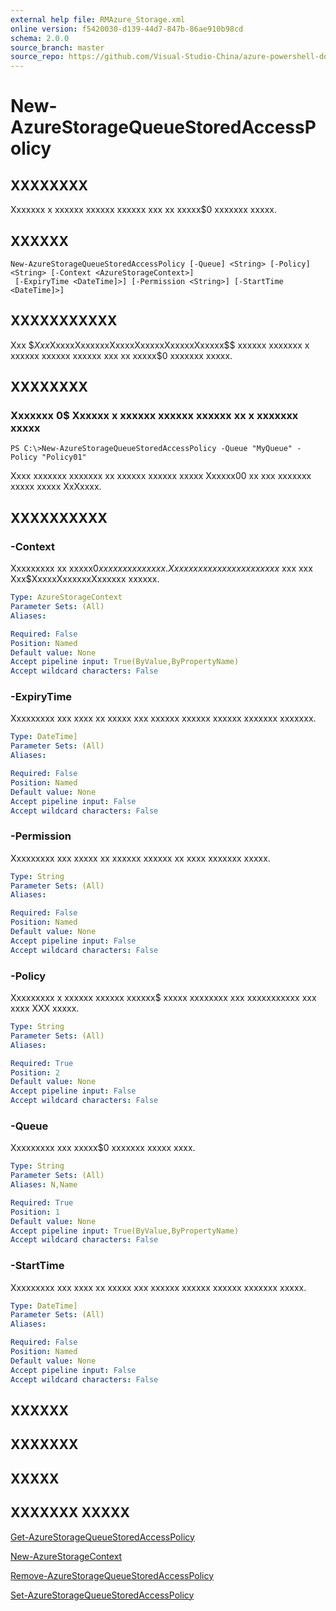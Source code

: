 ```yaml
---
external help file: RMAzure_Storage.xml
online version: f5420030-d139-44d7-847b-86ae910b98cd
schema: 2.0.0
source_branch: master
source_repo: https://github.com/Visual-Studio-China/azure-powershell-docs-int
---
```


# New-AzureStorageQueueStoredAccessPolicy
## XXXXXXXX
Xxxxxxx x xxxxxx xxxxxx xxxxxx xxx xx xxxxx$0 xxxxxxx xxxxx.

## XXXXXX

```
New-AzureStorageQueueStoredAccessPolicy [-Queue] <String> [-Policy] <String> [-Context <AzureStorageContext>]
 [-ExpiryTime <DateTime]>] [-Permission <String>] [-StartTime <DateTime]>]
```

## XXXXXXXXXXX
Xxx $$Xxx$XxxxxXxxxxxxXxxxxXxxxxxXxxxxxXxxxxx$$ xxxxxx xxxxxxx x xxxxxx xxxxxx xxxxxx xxx xx xxxxx$0 xxxxxxx xxxxx.

## XXXXXXXX

### Xxxxxxx 0$ Xxxxxx x xxxxxx xxxxxx xxxxxx xx x xxxxxxx xxxxx
```
PS C:\>New-AzureStorageQueueStoredAccessPolicy -Queue "MyQueue" -Policy "Policy01"
```

Xxxx xxxxxxx xxxxxxx xx xxxxxx xxxxxx xxxxx Xxxxxx00 xx xxx xxxxxxx xxxxx xxxxx XxXxxxx.

## XXXXXXXXXX

### -Context
Xxxxxxxxx xx xxxxx$0 xxxxxxx xxxxxxx.
Xx xxxxxx x xxxxxxx xxxxxxx$ xxx xxx Xxx$XxxxxXxxxxxxXxxxxxx xxxxxx.

```yaml
Type: AzureStorageContext
Parameter Sets: (All)
Aliases: 

Required: False
Position: Named
Default value: None
Accept pipeline input: True(ByValue,ByPropertyName)
Accept wildcard characters: False
```

### -ExpiryTime
Xxxxxxxxx xxx xxxx xx xxxxx xxx xxxxxx xxxxxx xxxxxx xxxxxxx xxxxxxx.

```yaml
Type: DateTime]
Parameter Sets: (All)
Aliases: 

Required: False
Position: Named
Default value: None
Accept pipeline input: False
Accept wildcard characters: False
```

### -Permission
Xxxxxxxxx xxx xxxxx xx xxxxxx xxxxxx xx xxxx xxxxxxx xxxxx.

```yaml
Type: String
Parameter Sets: (All)
Aliases: 

Required: False
Position: Named
Default value: None
Accept pipeline input: False
Accept wildcard characters: False
```

### -Policy
Xxxxxxxxx x xxxxxx xxxxxx xxxxxx$ xxxxx xxxxxxxx xxx xxxxxxxxxxx xxx xxxx XXX xxxxx.

```yaml
Type: String
Parameter Sets: (All)
Aliases: 

Required: True
Position: 2
Default value: None
Accept pipeline input: False
Accept wildcard characters: False
```

### -Queue
Xxxxxxxxx xxx xxxxx$0 xxxxxxx xxxxx xxxx.

```yaml
Type: String
Parameter Sets: (All)
Aliases: N,Name

Required: True
Position: 1
Default value: None
Accept pipeline input: True(ByValue,ByPropertyName)
Accept wildcard characters: False
```

### -StartTime
Xxxxxxxxx xxx xxxx xx xxxxx xxx xxxxxx xxxxxx xxxxxx xxxxxxx xxxxx.

```yaml
Type: DateTime]
Parameter Sets: (All)
Aliases: 

Required: False
Position: Named
Default value: None
Accept pipeline input: False
Accept wildcard characters: False
```

## XXXXXX

## XXXXXXX

## XXXXX

## XXXXXXX XXXXX

[Get-AzureStorageQueueStoredAccessPolicy](f5420030-d139-44d7-847b-86ae910b98cd)

[New-AzureStorageContext](671aeec8-b7f9-49c5-866f-da84f189ab5b)

[Remove-AzureStorageQueueStoredAccessPolicy](8d80d1be-2e66-4372-9d51-2afff62d011d)

[Set-AzureStorageQueueStoredAccessPolicy](02396020-02c8-4736-a00e-8d7112e27286)


